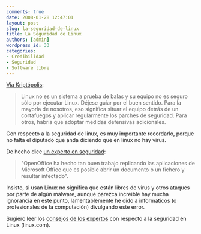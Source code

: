 ```yaml
---
comments: true
date: 2008-01-28 12:47:01
layout: post
slug: la-seguridad-de-linux
title: La Seguridad de Linux
authors: [admin]
wordpress_id: 33
categories:
- Credibilidad
- Seguridad
- Software libre
---
```


[Via Kriptópolis](http://www.kriptopolis.org/expertos-aconsejan-seguridad-linux):

> Linux no es un sistema a prueba de balas y su equipo no es seguro sólo por ejecutar Linux. Déjese guiar por el buen sentido. Para la mayoría de nosotros, eso significa situar el equipo detrás de un cortafuegos y aplicar regularmente los parches de seguridad. Para otros, habría que adoptar medidas defensivas adicionales.

Con respecto a la seguridad de linux, es muy importante recordarlo, porque no falta el diputado que anda diciendo que en linux no hay virus.

De hecho dice [un experto en seguridad](http://en.wikipedia.org/wiki/Theodore_Ts%27o):

> "OpenOffice ha hecho tan buen trabajo replicando las aplicaciones de Microsoft Office que es posible abrir un documento o un fichero y resultar infectado".

Insisto, si usan Linux no significa que están libres de virus y otros ataques por parte de algún malware, aunque parezca increible hay mucha ignorancia en este punto, lamentablemente he oido a informáticos (o profesionales de la computación) divulgando este error.

Sugiero leer los [consejos de los expertos](http://www.linux.com/feature/124994) con respecto a la seguridad en Linux (linux.com).




